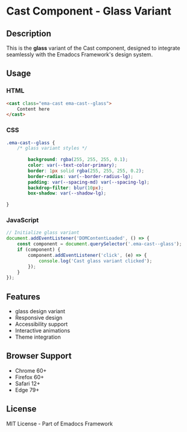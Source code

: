 # Cast Component - Glass Variant

## Description
This is the **glass** variant of the Cast component, designed to integrate seamlessly with the Emadocs Framework's design system.

## Usage

### HTML
```html
<cast class="ema-cast ema-cast--glass">
    Content here
</cast>
```

### CSS
```css
.ema-cast--glass {
    /* glass variant styles */
    
        background: rgba(255, 255, 255, 0.1);
        color: var(--text-color-primary);
        border: 1px solid rgba(255, 255, 255, 0.2);
        border-radius: var(--border-radius-lg);
        padding: var(--spacing-md) var(--spacing-lg);
        backdrop-filter: blur(10px);
        box-shadow: var(--shadow-lg);
    
}
```

### JavaScript
```javascript
// Initialize glass variant
document.addEventListener('DOMContentLoaded', () => {
    const component = document.querySelector('.ema-cast--glass');
    if (component) {
        component.addEventListener('click', (e) => {
            console.log('Cast glass variant clicked');
        });
    }
});
```

## Features
- glass design variant
- Responsive design
- Accessibility support
- Interactive animations
- Theme integration

## Browser Support
- Chrome 60+
- Firefox 60+
- Safari 12+
- Edge 79+

## License
MIT License - Part of Emadocs Framework
